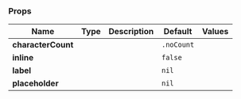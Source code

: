 ### Props
| Name | Type | Description | Default | Values |
| --- | ----------- | --------- | --------- | --------- |
| **characterCount** |  |  | `.noCount` |  |
| **inline** |  |  | `false` |  |
| **label** |  |  | `nil` |  |
| **placeholder** |  |  | `nil` |  |